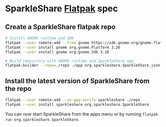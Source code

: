 # SparkleShare [Flatpak](http://flatpak.org/) spec


## Create a SparkleShare flatpak repo

```bash
# Install GNOME runtime and SDK
flatpak --user remote-add --from gnome https://sdk.gnome.org/gnome.flatpakrepo
flatpak --user install gnome org.gnome.Platform 3.26
flatpak --user install gnome org.gnome.Sdk 3.26

# Build repository with GNOME runtime and SparkleShare app
flatpak-builder --repo=./repo ./app org.sparkleshare.SparkleShare.json
```


## Install the latest version of SparkleShare from the repo

```bash
flatpak --user remote-add --no-gpg-verify sparkleshare ./repo
flatpak --user install sparkleshare org.sparkleshare.SparkleShare
```

You can now start SparkleShare from the apps menu or by running `flatpak run org.sparkleshare.SparkleShare`.


